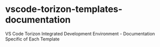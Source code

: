 # vscode-torizon-templates-documentation
VS Code Torizon Integrated Development Environment  - Documentation Specific of Each Template
